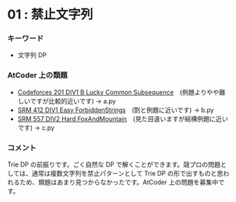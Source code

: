 # 01 : 禁止文字列

### キーワード

- 文字列 DP

### AtCoder 上の類題

- [Codeforces 201 DIV1 B Lucky Common Subsequence](http://codeforces.com/contest/346/problem/B)　(例題よりやや難しいですが比較的近いです) -> a.py
- [SRM 412 DIV1 Easy ForbiddenStrings](https://chaingng.github.io/post/srm-412-div1-easy---forbiddenstrings-/)　(割と例題に近いです) -> b.py
- [SRM 557 DIV2 Hard FoxAndMountain](https://community.topcoder.com/stat?c=problem_statement&pm=11810&rd=15179)　(見た目違いますが結構例題に近いです) -> c.py

### コメント

Trie DP の前振りです。ごく自然な DP で解くことができます。競プロの問題としては、通常は複数文字列を禁止パターンとして Trie DP の形で出すものと思われるため、類題はあまり見つからなかったです。AtCoder 上の問題を募集中です。